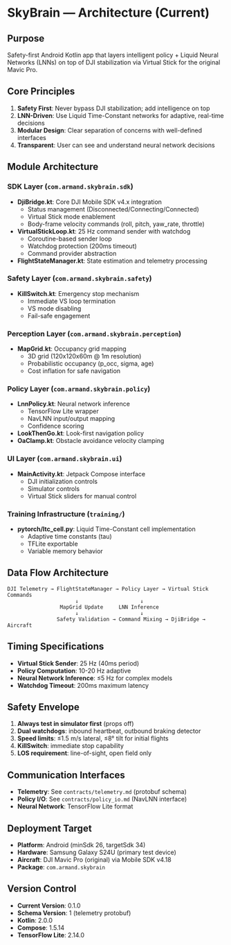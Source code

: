 # SkyBrain — Architecture (Current)

## Purpose
Safety-first Android Kotlin app that layers intelligent policy + Liquid Neural Networks (LNNs) on top of DJI stabilization via Virtual Stick for the original Mavic Pro.

## Core Principles
1. **Safety First**: Never bypass DJI stabilization; add intelligence on top
2. **LNN-Driven**: Use Liquid Time-Constant networks for adaptive, real-time decisions
3. **Modular Design**: Clear separation of concerns with well-defined interfaces
4. **Transparent**: User can see and understand neural network decisions

## Module Architecture

### SDK Layer (`com.armand.skybrain.sdk`)
- **DjiBridge.kt**: Core DJI Mobile SDK v4.x integration
  - Status management (Disconnected/Connecting/Connected)
  - Virtual Stick mode enablement
  - Body-frame velocity commands (roll, pitch, yaw_rate, throttle)
- **VirtualStickLoop.kt**: 25 Hz command sender with watchdog
  - Coroutine-based sender loop
  - Watchdog protection (200ms timeout)
  - Command provider abstraction
- **FlightStateManager.kt**: State estimation and telemetry processing

### Safety Layer (`com.armand.skybrain.safety`)
- **KillSwitch.kt**: Emergency stop mechanism
  - Immediate VS loop termination
  - VS mode disabling
  - Fail-safe engagement

### Perception Layer (`com.armand.skybrain.perception`)
- **MapGrid.kt**: Occupancy grid mapping
  - 3D grid (120x120x60m @ 1m resolution)
  - Probabilistic occupancy (p_occ, sigma, age)
  - Cost inflation for safe navigation

### Policy Layer (`com.armand.skybrain.policy`)
- **LnnPolicy.kt**: Neural network inference
  - TensorFlow Lite wrapper
  - NavLNN input/output mapping
  - Confidence scoring
- **LookThenGo.kt**: Look-first navigation policy
- **OaClamp.kt**: Obstacle avoidance velocity clamping

### UI Layer (`com.armand.skybrain.ui`)
- **MainActivity.kt**: Jetpack Compose interface
  - DJI initialization controls
  - Simulator controls
  - Virtual Stick sliders for manual control

### Training Infrastructure (`training/`)
- **pytorch/ltc_cell.py**: Liquid Time-Constant cell implementation
  - Adaptive time constants (tau)
  - TFLite exportable
  - Variable memory behavior

## Data Flow Architecture

```
DJI Telemetry → FlightStateManager → Policy Layer → Virtual Stick Commands
                      ↓                    ↓
                 MapGrid Update     LNN Inference
                      ↓                    ↓
                Safety Validation → Command Mixing → DjiBridge → Aircraft
```

## Timing Specifications
- **Virtual Stick Sender**: 25 Hz (40ms period)
- **Policy Computation**: 10-20 Hz adaptive
- **Neural Network Inference**: ≤5 Hz for complex models
- **Watchdog Timeout**: 200ms maximum latency

## Safety Envelope
1. **Always test in simulator first** (props off)
2. **Dual watchdogs**: inbound heartbeat, outbound braking detector
3. **Speed limits**: ≤1.5 m/s lateral, ≤8° tilt for initial flights
4. **KillSwitch**: immediate stop capability
5. **LOS requirement**: line-of-sight, open field only

## Communication Interfaces
- **Telemetry**: See `contracts/telemetry.md` (protobuf schema)
- **Policy I/O**: See `contracts/policy_io.md` (NavLNN interface)
- **Neural Network**: TensorFlow Lite format

## Deployment Target
- **Platform**: Android (minSdk 26, targetSdk 34)
- **Hardware**: Samsung Galaxy S24U (primary test device)
- **Aircraft**: DJI Mavic Pro (original) via Mobile SDK v4.18
- **Package**: `com.armand.skybrain`

## Version Control
- **Current Version**: 0.1.0
- **Schema Version**: 1 (telemetry protobuf)
- **Kotlin**: 2.0.0
- **Compose**: 1.5.14
- **TensorFlow Lite**: 2.14.0
